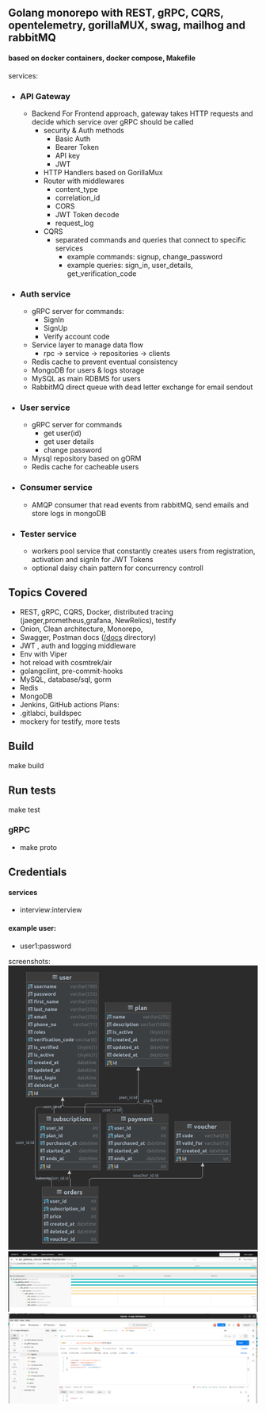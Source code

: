 ## Golang monorepo with REST, gRPC, CQRS, opentelemetry, gorillaMUX, swag, mailhog and rabbitMQ 
#### based on docker containers, docker compose, Makefile 

services:
- ### API Gateway
  - Backend For Frontend approach, gateway takes HTTP requests and decide which service over gRPC should be called
    - security & Auth methods 
      - Basic Auth
      - Bearer Token
      - API key
      - JWT
    - HTTP Handlers based on GorillaMux
    - Router with middlewares
      - content_type
      - correlation_id
      - CORS
      - JWT Token decode
      - request_log
    - CQRS
      - separated commands and queries that connect to specific services
        - example commands: signup, change_password
        - example queries: sign_in, user_details, get_verification_code
- ### Auth service
  - gRPC server for commands:
    - SignIn
    - SignUp
    - Verify  account code
  - Service layer to manage data flow
    - rpc -> service -> repositories -> clients
  - Redis cache to prevent eventual consistency
  - MongoDB for users & logs storage
  - MySQL as main RDBMS for users
  - RabbitMQ direct queue with dead letter exchange for email sendout
- ### User service
  - gRPC server for commands 
    - get user(id)
    - get user details
    - change password
  - Mysql repository based on gORM
  - Redis cache for cacheable users
- ### Consumer service
  - AMQP consumer that read events from rabbitMQ, send emails and store logs in mongoDB

- ### Tester service
  - workers pool service that constantly creates users from registration, activation and signIn for JWT Tokens
  - optional daisy chain pattern for concurrency controll
  
## Topics Covered
- REST, gRPC, CQRS, Docker, distributed tracing (jaeger,prometheus,grafana, NewRelics), testify
- Onion, Clean architecture, Monorepo,
- Swagger, Postman docs ([/docs](docs) directory)
- JWT , auth and logging middleware
- Env with Viper
- hot reload with cosmtrek/air
- golangcilint, pre-commit-hooks
- MySQL, database/sql, gorm
- Redis
- MongoDB
- Jenkins, GitHub actions
Plans:
- .gitlabci, buildspec
- mockery for testify, more tests
## Build
make build

## Run tests
make test

### gRPC
- make proto

## Credentials
#### services
- interview:interview
#### example user: 
- user1:password

screenshots:
![db](docs/db_design.png)
![jaeger](docs/jaeger.png)
![postman](docs/postman.png)